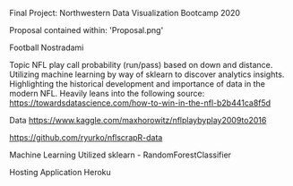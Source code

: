 Final Project: Northwestern Data Visualization Bootcamp 2020

Proposal contained within: 'Proposal.png'

Football Nostradami

Topic
NFL play call probability (run/pass) based on down and distance. Utilizing machine learning by way of sklearn to discover analytics insights. Highlighting the historical development and importance of data in the modern NFL. 
Heavily leans into the following source: 
https://towardsdatascience.com/how-to-win-in-the-nfl-b2b441ca8f5d

Data
https://www.kaggle.com/maxhorowitz/nflplaybyplay2009to2016

https://github.com/ryurko/nflscrapR-data

Machine Learning Utilized
sklearn - RandomForestClassifier

Hosting Application
Heroku

